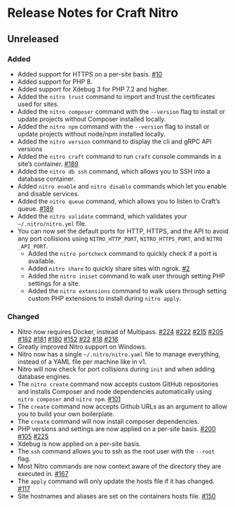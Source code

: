 # Release Notes for Craft Nitro

## Unreleased

### Added
- Added support for HTTPS on a per-site basis. [#10](https://github.com/craftcms/nitro/issues/10)
- Added support for PHP 8.
- Added support for Xdebug 3 for PHP 7.2 and higher.
- Added the `nitro trust` command to import and trust the certificates used for sites.
- Added the `nitro composer` command with the `--version` flag to install or update projects without Composer installed locally.
- Added the `nitro npm` command with the `--version` flag to install or update projects without node/npm installed locally.
- Added the `nitro version` command to display the cli and gRPC API versions
- Added the `nitro craft` command to run `craft` console commands in a site’s container. [#189](https://github.com/craftcms/nitro/issues/189)
- Added the `nitro db ssh` command, which allows you to SSH into a database container.
- Added `nitro enable` and `nitro disable` commands which let you enable and disable services.
- Added the `nitro queue` command, which allows you to listen to Craft’s queue. [#189](https://github.com/craftcms/nitro/issues/189)
- Added the `nitro validate` command, which validates your `~/.nitro/nitro.yml` file.
- You can now set the default ports for HTTP, HTTPS, and the API to avoid any port collisions using `NITRO_HTTP_PORT`, `NITRO_HTTPS_PORT`, and `NITRO
  _API_PORT`.
  - Added the `nitro portcheck` command to quickly check if a port is available.
  - Added `nitro share` to quickly share sites with ngrok. [#2](https://github.com/craftcms/nitro/issues/189)
  - Added the `nitro iniset` command to walk user through setting PHP settings for a site.
  - Added the `nitro extensions` command to walk users through setting custom PHP extensions to install during `nitro apply`.

### Changed
- Nitro now requires Docker, instead of Multipass. [#224](https://github.com/craftcms/nitro/issues/224) [#222](https://github.com/craftcms/nitro/issues/222) [#215](https://github.com/craftcms/nitro/issues/215) [#205](https://github.com/craftcms/nitro/issues/205) [#182](https://github.com/craftcms/nitro/issues/182) [#181](https://github.com/craftcms/nitro/issues/181) [#180](https://github.com/craftcms/nitro/issues/180) [#152](https://github.com/craftcms/nitro/issues/152) [#22](https://github.com/craftcms/nitro/issues/22) [#18](https://github.com/craftcms/nitro/issues/18) [#216](https://github.com/craftcms/nitro/issues/216)
- Greatly improved Nitro support on Windows.
- Nitro now has a single `~/.nitro/nitro.yaml` file to manage everything, instead of a YAML file per machine like in v1.
- Nitro will now check for port collisions during `init` and when adding database engines.
- The `nitro create` command now accepts custom GitHub repositories and installs Composer and node dependencies automatically using `nitro composer` and `nitro npm`. [#101](https://github.com/craftcms/nitro/issues/101)
- The `create` command now accepts Github URLs as an argument to allow you to build your own boilerplate.
- The `create` command will now install composer dependencies.
- PHP versions and settings are now applied on a per-site basis. [#200](https://github.com/craftcms/nitro/issues/200) [#105](https://github.com/craftcms/nitro/issues/105) [#225](https://github.com/craftcms/nitro/issues/225)
- Xdebug is now applied on a per-site basis.
- The `ssh` command allows you to ssh as the root user with the `--root` flag.
- Most Nitro commands are now context aware of the directory they are executed in. [#167](https://github.com/craftcms/nitro/issues/167)
- The `apply` command will only update the hosts file if it has changed. [#117](https://github.com/craftcms/nitro/issues/117)
- Site hostnames and aliases are set on the containers hosts file. [#150](https://github.com/craftcms/nitro/issues/150)
